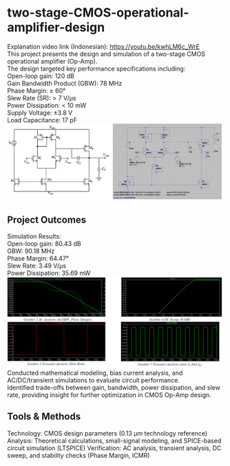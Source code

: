# two-stage-CMOS-operational-amplifier-design
Explanation video link (Indonesian): https://youtu.be/kwhLM6c_WrE  
This project presents the design and simulation of a two-stage CMOS operational amplifier (Op-Amp).  
The design targeted key performance specifications including:  
Open-loop gain: 120 dB  
Gain Bandwidth Product (GBW): 78 MHz  
Phase Margin: ≥ 60°  
Slew Rate (SR): > 7 V/µs  
Power Dissipation: < 10 mW  
Supply Voltage: ±3.8 V  
Load Capacitance: 17 pF    
![schematic diagram](https://github.com/izzudin01/two-stage-CMOS-operational-amplifier-design/blob/main/Screenshot%202025-09-03%20164952.png)  
## Project Outcomes
Simulation Results:  
Open-loop gain: 80.43 dB  
GBW: 90.18 MHz  
Phase Margin: 64.47°  
Slew Rate: 3.49 V/µs  
Power Dissipation: 35.69 mW  
![schematic diagram](https://github.com/izzudin01/two-stage-CMOS-operational-amplifier-design/blob/main/Screenshot%202025-09-03%20165018.png)  
Conducted mathematical modeling, bias current analysis, and AC/DC/transient simulations to evaluate circuit performance.  
Identified trade-offs between gain, bandwidth, power dissipation, and slew rate, providing insight for further optimization in CMOS Op-Amp design.  

## Tools & Methods
Technology: CMOS design parameters (0.13 µm technology reference)  
Analysis: Theoretical calculations, small-signal modeling, and SPICE-based circuit simulation (LTSPICE) 
Verification: AC analysis, transient analysis, DC sweep, and stability checks (Phase Margin, ICMR)  
